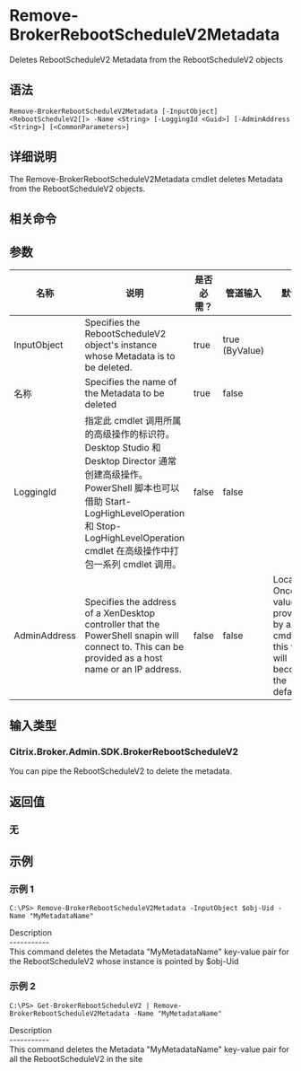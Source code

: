 # Remove-BrokerRebootScheduleV2Metadata

Deletes RebootScheduleV2 Metadata from the RebootScheduleV2 objects

## 语法

    Remove-BrokerRebootScheduleV2Metadata [-InputObject] <RebootScheduleV2[]> -Name <String> [-LoggingId <Guid>] [-AdminAddress <String>] [<CommonParameters>]
    

## 详细说明

The Remove-BrokerRebootScheduleV2Metadata cmdlet deletes Metadata from the RebootScheduleV2 objects.

## 相关命令

## 参数

| 名称           | 说明                                                                                                                                                                              | 是否必需？ | 管道输入           | 默认值                                                                                    |
| ------------ | ------------------------------------------------------------------------------------------------------------------------------------------------------------------------------- | ----- | -------------- | -------------------------------------------------------------------------------------- |
| InputObject  | Specifies the RebootScheduleV2 object's instance whose Metadata is to be deleted.                                                                                               | true  | true (ByValue) |                                                                                        |
| 名称           | Specifies the name of the Metadata to be deleted                                                                                                                                | true  | false          |                                                                                        |
| LoggingId    | 指定此 cmdlet 调用所属的高级操作的标识符。 Desktop Studio 和 Desktop Director 通常创建高级操作。 PowerShell 脚本也可以借助 Start-LogHighLevelOperation 和 Stop-LogHighLevelOperation cmdlet 在高级操作中打包一系列 cmdlet 调用。 | false | false          |                                                                                        |
| AdminAddress | Specifies the address of a XenDesktop controller that the PowerShell snapin will connect to. This can be provided as a host name or an IP address.                              | false | false          | Localhost. Once a value is provided by any cmdlet, this value will become the default. |

## 输入类型

### Citrix.Broker.Admin.SDK.BrokerRebootScheduleV2

You can pipe the RebootScheduleV2 to delete the metadata.

## 返回值

### 无

## 示例

### 示例 1

    C:\PS> Remove-BrokerRebootScheduleV2Metadata -InputObject $obj-Uid -Name "MyMetadataName"
    

Description  
\---\---\-----  
This command deletes the Metadata "MyMetadataName" key-value pair for the RebootScheduleV2 whose instance is pointed by $obj-Uid

### 示例 2

    C:\PS> Get-BrokerRebootScheduleV2 | Remove-BrokerRebootScheduleV2Metadata -Name "MyMetadataName"
    

Description  
\---\---\-----  
This command deletes the Metadata "MyMetadataName" key-value pair for all the RebootScheduleV2 in the site